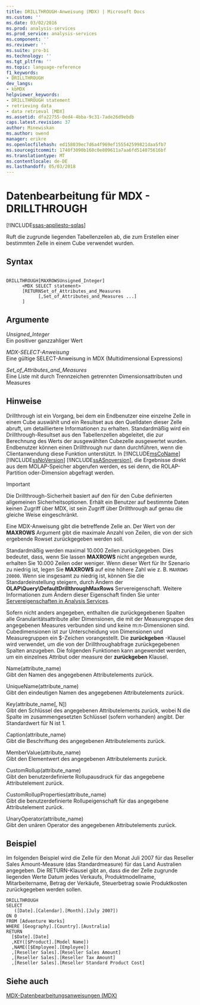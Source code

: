 ```yaml
---
title: DRILLTHROUGH-Anweisung (MDX) | Microsoft Docs
ms.custom: ''
ms.date: 03/02/2016
ms.prod: analysis-services
ms.prod_service: analysis-services
ms.component: ''
ms.reviewer: ''
ms.suite: pro-bi
ms.technology: ''
ms.tgt_pltfrm: ''
ms.topic: language-reference
f1_keywords:
- DRILLTHROUGH
dev_langs:
- kbMDX
helpviewer_keywords:
- DRILLTHROUGH statement
- retrieving data
- data retrieval [MDX]
ms.assetid: dfa22755-0ed4-4bba-9c31-7ade26d9ebdb
caps.latest.revision: 37
author: Minewiskan
ms.author: owend
manager: erikre
ms.openlocfilehash: ed158039ec7d6a4f969ef155542599821daa5fb7
ms.sourcegitcommit: 1740f3090b168c0e809611a7aa6fd514075616bf
ms.translationtype: MT
ms.contentlocale: de-DE
ms.lasthandoff: 05/03/2018
---
```

# <a name="mdx-data-manipulation---drillthrough"></a>Datenbearbeitung für MDX - DRILLTHROUGH
[!INCLUDE[ssas-appliesto-sqlas](../includes/ssas-appliesto-sqlas.md)]

  Ruft die zugrunde liegenden Tabellenzeilen ab, die zum Erstellen einer bestimmten Zelle in einem Cube verwendet wurden.  
  
## <a name="syntax"></a>Syntax  
  
```  
  
DRILLTHROUGH[MAXROWSUnsigned_Integer]   
      <MDX SELECT statement>   
      [RETURNSet_of_Attributes_and_Measures   
            [,Set_of_Attributes_and_Measures ...]  
      ]  
```  
  
## <a name="arguments"></a>Argumente  
 *Unsigned_Integer*  
 Ein positiver ganzzahliger Wert  
  
 *MDX-SELECT-Anweisung*  
 Eine gültige SELECT-Anweisung in MDX (Multidimensional Expressions)  
  
 *Set_of_Attributes_and_Measures*  
 Eine Liste mit durch Trennzeichen getrennten Dimensionsattributen und Measures  
  
## <a name="remarks"></a>Hinweise  
 Drillthrough ist ein Vorgang, bei dem ein Endbenutzer eine einzelne Zelle in einem Cube auswählt und ein Resultset aus den Quelldaten dieser Zelle abruft, um detailliertere Informationen zu erhalten. Standardmäßig wird ein Drillthrough-Resultset aus den Tabellenzellen abgeleitet, die zur Berechnung des Werts der ausgewählten Cubezelle ausgewertet wurden. Endbenutzer können einen Drillthrough nur dann durchführen, wenn die Clientanwendung diese Funktion unterstützt. In [!INCLUDE[msCoName](../includes/msconame-md.md)] [!INCLUDE[ssNoVersion](../includes/ssnoversion-md.md)] [!INCLUDE[ssASnoversion](../includes/ssasnoversion-md.md)], die Ergebnisse direkt aus dem MOLAP-Speicher abgerufen werden, es sei denn, die ROLAP-Partition oder-Dimension abgefragt werden.  
  
> [!IMPORTANT]  
>  Die Drillthrough-Sicherheit basiert auf den für den Cube definierten allgemeinen Sicherheitsoptionen. Erhält ein Benutzer auf bestimmte Daten keinen Zugriff über MDX, ist sein Zugriff über Drillthrough auf genau die gleiche Weise eingeschränkt.  
  
 Eine MDX-Anweisung gibt die betreffende Zelle an. Der Wert von der **MAXROWS** Argument gibt die maximale Anzahl von Zeilen, die von der sich ergebende Rowset zurückgegeben werden soll.  
  
 Standardmäßig werden maximal 10.000 Zeilen zurückgegeben. Dies bedeutet, dass, wenn Sie lassen **MAXROWS** nicht angegeben wurde, erhalten Sie 10.000 Zeilen oder weniger. Wenn dieser Wert für Ihr Szenario zu niedrig ist, legen Sie **MAXROWS** auf eine höhere Zahl wie z. B. `MAXROWS 20000`. Wenn sie insgesamt zu niedrig ist, können Sie die Standardeinstellung steigern, durch Ändern der **OLAP\Query\DefaultDrillthroughMaxRows** Servereigenschaft. Weitere Informationen zum Ändern dieser Eigenschaft finden Sie unter [Servereigenschaften in Analysis Services](../analysis-services/server-properties/server-properties-in-analysis-services.md).  
  
 Sofern nicht anders angegeben, enthalten die zurückgegebenen Spalten alle Granularitätsattribute aller Dimensionen, die mit der Measuregruppe des angegebenen Measures verbunden sind und keine m:n-Dimensionen sind. Cubedimensionen ist zur Unterscheidung von Dimensionen und Measuregruppen ein $-Zeichen vorangestellt. Die **zurückgeben** -Klausel wird verwendet, um die von der Drillthroughabfrage zurückgegebenen Spalten anzugeben. Die folgenden Funktionen kann angewendet werden, um ein einzelnes Attribut oder measure der **zurückgeben** Klausel.  
  
 Name(attribute_name)  
 Gibt den Namen des angegebenen Attributelements zurück.  
  
 UniqueName(attribute_name)  
 Gibt den eindeutigen Namen des angegebenen Attributelements zurück.  
  
 Key(attribute_name[, N])  
 Gibt den Schlüssel des angegebenen Attributelements zurück, wobei N die Spalte im zusammengesetzten Schlüssel (sofern vorhanden) angibt. Der Standardwert für N ist 1.  
  
 Caption(attribute_name)  
 Gibt die Beschriftung des angegebenen Attributelements zurück.  
  
 MemberValue(attribute_name)  
 Gibt den Elementwert des angegebenen Attributelements zurück.  
  
 CustomRollup(attribute_name)  
 Gibt den benutzerdefinierte Rollupausdruck für das angegebene Attributelement zurück.  
  
 CustomRollupProperties(attribute_name)  
 Gibt die benutzerdefinierte Rollupeigenschaft für das angegebene Attributelement zurück.  
  
 UnaryOperator(attribute_name)  
 Gibt den unären Operator des angegebenen Attributelements zurück.  
  
## <a name="example"></a>Beispiel  
 Im folgenden Beispiel wird die Zelle für den Monat Juli 2007 für das Reseller Sales Amount-Measure (das Standardmeasure) für das Land Australien angegeben. Die RETURN-Klausel gibt an, dass die der Zelle zugrunde liegenden Werte Datum jedes Verkaufs, Produktmodellname, Mitarbeitername, Betrag der Verkäufe, Steuerbetrag sowie Produktkosten zurückgegeben werden sollen.  
  
```  
DRILLTHROUGH  
SELECT  
   ([Date].[Calendar].[Month].[July 2007])  
ON 0   
FROM [Adventure Works]  
WHERE [Geography].[Country].[Australia]  
RETURN   
  [$Date].[Date]  
  ,KEY([$Product].[Model Name])  
  ,NAME([$Employee].[Employee])  
  ,[Reseller Sales].[Reseller Sales Amount]  
  ,[Reseller Sales].[Reseller Tax Amount]  
  ,[Reseller Sales].[Reseller Standard Product Cost]  
```  
  
## <a name="see-also"></a>Siehe auch  
 [MDX-Datenbearbeitungsanweisungen &#40;MDX&#41;](../mdx/mdx-data-manipulation-statements-mdx.md)  
  
  
